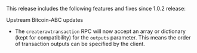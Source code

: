 This release includes the following features and fixes since 1.0.2 release:

Upstream Bitcoin-ABC updates

 - The `createrawtransaction` RPC will now accept an array or dictionary (kept for compatibility) for the `outputs` parameter. This means the order of transaction outputs can be specified by the client.
